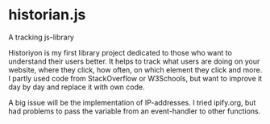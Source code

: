 # historian.js
A tracking js-library

Historiyon is my first library project dedicated to those who want to understand their users better. It helps to track 
what users are doing on your website, where they click, how often, on which element they click and more. I partly used code
from StackOverflow or W3Schools, but want to improve it day by day and replace it with own code.

A big issue will be the implementation of IP-addresses. I tried ipify.org, but had problems to pass the variable from an event-handler
to other functions.
